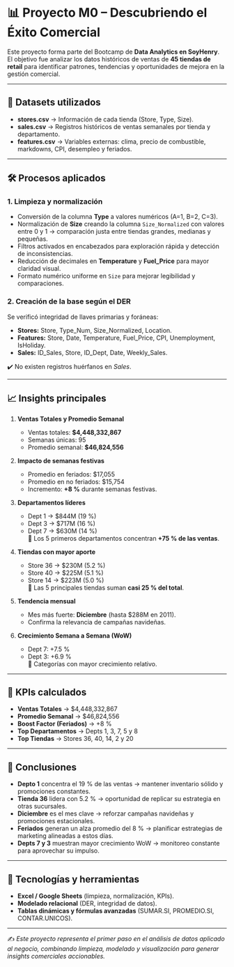 # 📊 Proyecto M0 – Descubriendo el Éxito Comercial

Este proyecto forma parte del Bootcamp de **Data Analytics en SoyHenry**.  
El objetivo fue analizar los datos históricos de ventas de **45 tiendas de retail** para identificar patrones, tendencias y oportunidades de mejora en la gestión comercial.

---

## 📂 Datasets utilizados
- **stores.csv** → Información de cada tienda (Store, Type, Size).  
- **sales.csv** → Registros históricos de ventas semanales por tienda y departamento.  
- **features.csv** → Variables externas: clima, precio de combustible, markdowns, CPI, desempleo y feriados.  

---

## 🛠️ Procesos aplicados

### 1. Limpieza y normalización
- Conversión de la columna **Type** a valores numéricos (A=1, B=2, C=3).  
- Normalización de **Size** creando la columna `Size_Normalized` con valores entre 0 y 1 → comparación justa entre tiendas grandes, medianas y pequeñas.  
- Filtros activados en encabezados para exploración rápida y detección de inconsistencias.  
- Reducción de decimales en **Temperature** y **Fuel_Price** para mayor claridad visual.  
- Formato numérico uniforme en `Size` para mejorar legibilidad y comparaciones.  

### 2. Creación de la base según el DER
Se verificó integridad de llaves primarias y foráneas:  
- **Stores:** Store, Type_Num, Size_Normalized, Location.  
- **Features:** Store, Date, Temperature, Fuel_Price, CPI, Unemployment, IsHoliday.  
- **Sales:** ID_Sales, Store, ID_Dept, Date, Weekly_Sales.  

✔️ No existen registros huérfanos en *Sales*.  

---

## 📈 Insights principales

1. **Ventas Totales y Promedio Semanal**  
   - Ventas totales: **$4,448,332,867**  
   - Semanas únicas: 95  
   - Promedio semanal: **$46,824,556**  

2. **Impacto de semanas festivas**  
   - Promedio en feriados: $17,055  
   - Promedio en no feriados: $15,754  
   - Incremento: **+8 %** durante semanas festivas.  

3. **Departamentos líderes**  
   - Dept 1 → $844M (19 %)  
   - Dept 3 → $717M (16 %)  
   - Dept 7 → $630M (14 %)  
   📌 Los 5 primeros departamentos concentran **+75 % de las ventas**.  

4. **Tiendas con mayor aporte**  
   - Store 36 → $230M (5.2 %)  
   - Store 40 → $225M (5.1 %)  
   - Store 14 → $223M (5.0 %)  
   📌 Las 5 principales tiendas suman **casi 25 % del total**.  

5. **Tendencia mensual**  
   - Mes más fuerte: **Diciembre** (hasta $288M en 2011).  
   - Confirma la relevancia de campañas navideñas.  

6. **Crecimiento Semana a Semana (WoW)**  
   - Dept 7: +7.5 %  
   - Dept 3: +6.9 %  
   📌 Categorías con mayor crecimiento relativo.  

---

## 🔑 KPIs calculados
- **Ventas Totales** → $4,448,332,867  
- **Promedio Semanal** → $46,824,556  
- **Boost Factor (Feriados)** → +8 %  
- **Top Departamentos** → Depts 1, 3, 7, 5 y 8  
- **Top Tiendas** → Stores 36, 40, 14, 2 y 20  

---

## 📌 Conclusiones
- **Depto 1** concentra el 19 % de las ventas → mantener inventario sólido y promociones constantes.  
- **Tienda 36** lidera con 5.2 % → oportunidad de replicar su estrategia en otras sucursales.  
- **Diciembre** es el mes clave → reforzar campañas navideñas y promociones estacionales.  
- **Feriados** generan un alza promedio del 8 % → planificar estrategias de marketing alineadas a estos días.  
- **Depts 7 y 3** muestran mayor crecimiento WoW → monitoreo constante para aprovechar su impulso.  

---

## 🚀 Tecnologías y herramientas
- **Excel / Google Sheets** (limpieza, normalización, KPIs).  
- **Modelado relacional** (DER, integridad de datos).  
- **Tablas dinámicas y fórmulas avanzadas** (SUMAR.SI, PROMEDIO.SI, CONTAR.UNICOS).  

---

✍️ *Este proyecto representa el primer paso en el análisis de datos aplicado al negocio, combinando limpieza, modelado y visualización para generar insights comerciales accionables.*
